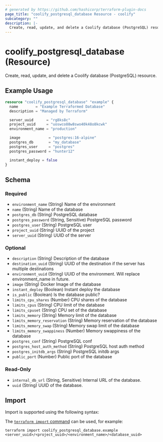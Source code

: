 ```yaml
---
# generated by https://github.com/hashicorp/terraform-plugin-docs
page_title: "coolify_postgresql_database Resource - coolify"
subcategory: ""
description: |-
  Create, read, update, and delete a Coolify database (PostgreSQL) resource.
---
```


# coolify_postgresql_database (Resource)

Create, read, update, and delete a Coolify database (PostgreSQL) resource.

## Example Usage

```terraform
resource "coolify_postgresql_database" "example" {
  name        = "Example Terraformed Database"
  description = "Managed by Terraform"

  server_uuid      = "rg8ks8c"
  project_uuid     = "uoswco88w8swo40k48o8kcwk"
  environment_name = "production"

  image             = "postgres:16-alpine"
  postgres_db       = "my_database"
  postgres_user     = "postgres"
  postgres_password = "hunter12"

  instant_deploy = false
}
```

<!-- schema generated by tfplugindocs -->
## Schema

### Required

- `environment_name` (String) Name of the environment
- `name` (String) Name of the database
- `postgres_db` (String) PostgreSQL database
- `postgres_password` (String, Sensitive) PostgreSQL password
- `postgres_user` (String) PostgreSQL user
- `project_uuid` (String) UUID of the project
- `server_uuid` (String) UUID of the server

### Optional

- `description` (String) Description of the database
- `destination_uuid` (String) UUID of the destination if the server has multiple destinations
- `environment_uuid` (String) UUID of the environment. Will replace environment_name in future.
- `image` (String) Docker Image of the database
- `instant_deploy` (Boolean) Instant deploy the database
- `is_public` (Boolean) Is the database public?
- `limits_cpu_shares` (Number) CPU shares of the database
- `limits_cpus` (String) CPU limit of the database
- `limits_cpuset` (String) CPU set of the database
- `limits_memory` (String) Memory limit of the database
- `limits_memory_reservation` (String) Memory reservation of the database
- `limits_memory_swap` (String) Memory swap limit of the database
- `limits_memory_swappiness` (Number) Memory swappiness of the database
- `postgres_conf` (String) PostgreSQL conf
- `postgres_host_auth_method` (String) PostgreSQL host auth method
- `postgres_initdb_args` (String) PostgreSQL initdb args
- `public_port` (Number) Public port of the database

### Read-Only

- `internal_db_url` (String, Sensitive) Internal URL of the database.
- `uuid` (String) UUID of the database.

## Import

Import is supported using the following syntax:

The [`terraform import` command](https://developer.hashicorp.com/terraform/cli/commands/import) can be used, for example:

```shell
terraform import coolify_postgresql_database.example <server_uuid>/<project_uuid>/<environment_name>/<database_uuid>
```
